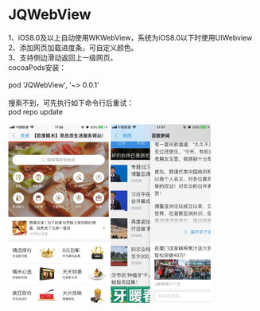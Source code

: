 # JQWebView
1、iOS8.0及以上自动使用WKWebView，系统为iOS8.0以下时使用UIWebview<br>
2、添加网页加载进度条，可自定义颜色。<br>
3、支持侧边滑动返回上一级网页。<br>
cocoaPods安装：<br><br>
pod 'JQWebView', '~> 0.0.1'
<br><br>
搜索不到，可先执行如下命令行后重试：<br>
pod repo update<br>
<br>
<img src="https://raw.githubusercontent.com/Metoos/JQWebView/master/screenshots/screenshots.jpg" width="40%" alt=""/>  <img src="https://raw.githubusercontent.com/Metoos/JQWebView/master/screenshots/screenshots1.jpg" width="40%" alt=""/>
